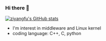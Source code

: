 ### Hi there 👋
[![ziyangfu's GitHub stats](https://github-readme-stats.vercel.app/api?username=ziyangfu)](https://github.com/anuraghazra/github-readme-stats)

- I'm interest in middleware and Linux kernel
- coding language: C++, C, python

<!--
**ziyangfu/ziyangfu** is a ✨ _special_ ✨ repository because its `README.md` (this file) appears on your GitHub profile.

Here are some ideas to get you started:

- 🔭 I’m currently working on ...
- 🌱 I’m currently learning ...
- 👯 I’m looking to collaborate on ...
- 🤔 I’m looking for help with ...
- 💬 Ask me about ...
- 📫 How to reach me: ...
- 😄 Pronouns: ...
- ⚡ Fun fact: ...
-->
